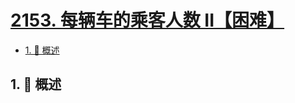# [2153. 每辆车的乘客人数 II【困难】](https://github.com/tnotesjs/TNotes.leetcode/tree/main/notes/2153.%20%E6%AF%8F%E8%BE%86%E8%BD%A6%E7%9A%84%E4%B9%98%E5%AE%A2%E4%BA%BA%E6%95%B0%20II%E3%80%90%E5%9B%B0%E9%9A%BE%E3%80%91)

<!-- region:toc -->

- [1. 📝 概述](#1--概述)

<!-- endregion:toc -->

## 1. 📝 概述
